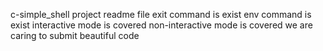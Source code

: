 c-simple_shell project readme file
exit command is exist
env command is exist
interactive mode is covered
non-interactive mode is covered
we are caring to submit beautiful code 

